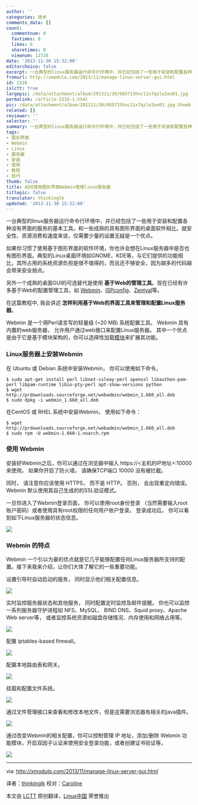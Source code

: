 ```yaml
---
author: ''
categories: 技术
comments_data: []
count:
  commentnum: 0
  favtimes: 0
  likes: 0
  sharetimes: 0
  viewnum: 12728
date: '2013-11-30 15:32:00'
editorchoice: false
excerpt: 一台典型的linux服务器运行命令行环境中，并已经包括了一些用于安装和配置各种没有界面的服务的基本工具。和一些成熟的具有图形界面的桌面软件相比，就安全性、资源消费和速度来说，仅需要少量的设置无疑是一个优点  ...
fromurl: http://xmodulo.com/2013/11/manage-linux-server-gui.html
id: 2316
islctt: true
largepic: /data/attachment/album/201311/30/085715hnc11x7qzlo2eo01.jpg
permalink: /article-2316-1.html
pic: /data/attachment/album/201311/30/085715hnc11x7qzlo2eo01.jpg.thumb.jpg
related: []
reviewer: ''
selector: ''
summary: 一台典型的linux服务器运行命令行环境中，并已经包括了一些用于安装和配置各种没有界面的服务的基本工具。和一些成熟的具有图形界面的桌面软件相比，就安全性、资源消费和速度来说，仅需要少量的设置无疑是一个优点  ...
tags:
- 图形界面
- Webmin
- Linux
- 服务器
- 安装
- 使用
- 教程
- 技巧
thumb: false
title: 如何使用图形界面Webmin管理linux服务器
titlepic: false
translator: thinkinglk
updated: '2013-11-30 15:32:00'
---
```


一台典型的linux服务器运行命令行环境中，并已经包括了一些用于安装和配置各种没有界面的服务的基本工具。和一些成熟的具有图形界面的桌面软件相比，就安全性、资源消费和速度来说，仅需要少量的设置无疑是一个优点。


如果你习惯了使用基于图形界面的软件环境，你也许会想在Linux服务器中是否也有图形界面。典型的Linux桌面环境如GNOME、KDE等，与它们提供的功能相比，其所占用的系统资源负担是很不值得的，而且还不够安全，因为越多的代码越会带来安全弱点。


另外一个成熟的桌面GUI的可选替代是使用 **基于Web的管理工具**。现在已经有许多基于Web的配置管理工具，如 [Webmin](http://www.webmin.com/)、[ISPconfig](http://www.ispconfig.org/)、[Zentyal](http://www.zentyal.org/)等。


在这篇教程中, 我会讲述 **怎样利用基于Web的界面工具来管理和配置Linux服务器**。


Webmin 是一个用Perl语言写的轻量级 (~20 MB) 系统配置工具。 Webmin 具有内置的web服务器， 允许用户通过web接口来配置Linux服务器。 其中一个优点是由于它是基于模块架构的，你可以选择性加载[模块](http://www.webmin.com/standard.html)来扩展其功能。


### Linux服务器上安装Webmin


在 Ubuntu 或 Debian 系统中安装Webmin， 你可以使用如下命令。



```
$ sudo apt-get install perl libnet-ssleay-perl openssl libauthen-pam-perl libpam-runtime libio-pty-perl apt-show-versions python
$ wget http://prdownloads.sourceforge.net/webadmin/webmin_1.660_all.deb
$ sudo dpkg -i webmin_1.660_all.deb 

```

在CentOS 或 RHEL 系统中安装Webmin， 使用如下命令：



```
$ wget http://prdownloads.sourceforge.net/webadmin/webmin_1.660_all.deb
$ sudo rpm -U webmin-1.660-1.noarch.rpm 

```

### 使用 Webmin


安装好Webmin之后，你可以通过在浏览器中输入 https://<主机的IP地址>:10000 来使用。 如果你开启了防火墙， 请确保TCP端口 10000 没有被拦截。


同时， 请注意你应该使用 HTTPS， 而不是 HTTP。 否则， 会出现重定向错误。 Webmin 默认使用其自己生成的的SSL验证模式。


一旦你进入了Webmin登录页面， 你可以使用root身份登录 （当然需要输入root账户密码）或者使用具有root权限的任何用户账户登录。 登录成功后， 你可以看到如下Linux服务器的状态信息。


[![](/data/attachment/album/201311/30/085715hnc11x7qzlo2eo01.jpg)](http://www.flickr.com/photos/xmodulo/10937800943/)


### Webmin 的特点


Webmin 一个引以为豪的优点就是它几乎能够配置任何Linux服务器所支持的配置。接下来我来介绍，让你们大体了解它的一些重要功能。


设置引导时自动启动的服务， 同时显示他们相关配置信息。


[![](/data/attachment/album/201311/30/085719iwz5z9fhl3gm5vjj.jpg)](http://www.flickr.com/photos/xmodulo/10937589506/)


实时监控服务器状态和其他服务， 同时配置定时监控及邮件提醒。 你也可以监控一系列服务器守护进程如 NFS、MySQL、 BIND DNS、Squid proxy、Apache Web server等， 或者监控系统资源如磁盘存储情况、内存使用和网络占用等。


[![](/data/attachment/album/201311/30/085721sndsxns2f7g5hd25.jpg)](http://www.flickr.com/photos/xmodulo/10937589676/)


配置 iptables-based firewall。


[![](/data/attachment/album/201311/30/085723ivn4nvd3en5cnzqs.jpg)](http://www.flickr.com/photos/xmodulo/10937801173/)


配置本地路由表和网关。


[![](/data/attachment/album/201311/30/085725rn3jzpp4cmzumct8.jpg)](http://www.flickr.com/photos/xmodulo/10937531925/)


挂载和配置文件系统。


[![](/data/attachment/album/201311/30/085727qer2zklaoko7fwyx.jpg)](http://www.flickr.com/photos/xmodulo/10937589556/)


通过文件管理接口来查看和修改本地文件，但是这需要浏览器有相关的java插件。


[![](/data/attachment/album/201311/30/0857305do9zpdnoddlnbd9.jpg)](http://www.flickr.com/photos/xmodulo/10937531975/)


通过改变Webmin的相关配置，你可以控制管理 IP 地址，添加/删除 Webmin 功能模块，开启双因子认证来使用安全登录功能，或者创建证书验证等。


[![](/data/attachment/album/201311/30/0857320o9e15zeuheip29v.jpg)](http://www.flickr.com/photos/xmodulo/10937532015/)




---


via: <http://xmodulo.com/2013/11/manage-linux-server-gui.html>


译者：[thinkinglk](https://github.com/thinkinglk) 校对：[Caroline](https://github.com/carolinewuyan)


本文由 [LCTT](https://github.com/LCTT/TranslateProject) 原创翻译，[Linux中国](http://linux.cn/) 荣誉推出